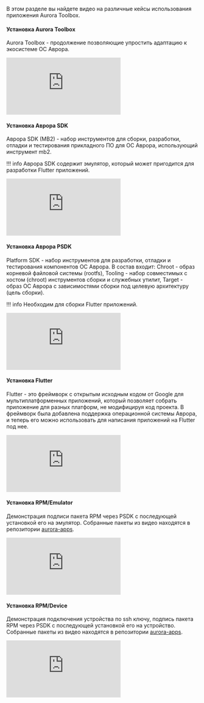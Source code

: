 В этом разделе вы найдете видео на различные кейсы использования приложения Aurora Toolbox.

#### Установка Aurora Toolbox

Aurora Toolbox - продолжение позволяющие упростить адаптацию к экосистеме ОС Аврора.

<div class="Rutube">
    <iframe src="https://rutube.ru/play/embed/2aed4cfd4b6c6586b8ba22c59bb61465"
        frameBorder="0" allow="clipboard-write; autoplay" webkitAllowFullScreen mozallowfullscreen allowFullScreen>
    </iframe>
</div>

#### Установка Аврора SDK

Аврора SDK (MB2) - набор инструментов для сборки, разработки, отладки и тестирования прикладного ПО для ОС Аврора,
использующий инструмент mb2.

!!! info
    Аврора SDK содержит эмулятор, который может пригодится для разработки Flutter приложений.

<div class="Rutube">
    <iframe src="https://rutube.ru/play/embed/331a01bd1c2db7d669daee9ba061d75c"
        frameBorder="0" allow="clipboard-write; autoplay" webkitAllowFullScreen mozallowfullscreen allowFullScreen>
    </iframe>
</div>

#### Установка Аврора PSDK

Platform SDK - набор инструментов для разработки, отладки и тестирования компонентов ОС Аврора.
В состав входит:
Chroot - образ корневой файловой системы (rootfs),
Tooling - набор совместимых с хостом (chroot) инструментов сборки и служебных утилит,
Target - образ ОС Аврора с зависимостями сборки под целевую архитектуру (цель сборки).

!!! info
    Необходим для сборки Flutter приложений.

<div class="Rutube">
    <iframe src="https://rutube.ru/play/embed/25fd766f5367f8b4d48a733159cd86ab"
        frameBorder="0" allow="clipboard-write; autoplay" webkitAllowFullScreen mozallowfullscreen allowFullScreen>
    </iframe>
</div>

#### Установка Flutter

Flutter - это фреймворк с открытым исходным кодом от Google для мультиплатформенных приложений, который позволяет собрать приложение для разных платформ, не модифицируя код проекта. В фреймворк была добавлена поддержка операционной системы Аврора, и теперь его можно использовать для написания приложений на Flutter под нее.

<div class="Rutube">
    <iframe src="https://rutube.ru/play/embed/a5125ae9c9cbc6a1d9e865ee21e2d493"
        frameBorder="0" allow="clipboard-write; autoplay" webkitAllowFullScreen mozallowfullscreen allowFullScreen>
    </iframe>
</div>

#### Установка RPM/Emulator

Демонстрация подписи пакета RPM через PSDK с последующей установкой его на эмулятор.
Собранные пакеты из видео находятся в репозитории [aurora-apps](https://github.com/keygenqt/aurora-apps/releases).

<div class="Rutube">
    <iframe src="https://rutube.ru/play/embed/b040fabcca2fd9f726f1372b8028c3cf"
        frameBorder="0" allow="clipboard-write; autoplay" webkitAllowFullScreen mozallowfullscreen allowFullScreen>
    </iframe>
</div>

#### Установка RPM/Device

Демонстрация подключения устройства по ssh ключу, подпись пакета RPM через PSDK с последующей установкой его на устройство.
Собранные пакеты из видео находятся в репозитории [aurora-apps](https://github.com/keygenqt/aurora-apps/releases).

<div class="Rutube">
    <iframe src="https://rutube.ru/play/embed/309e931098991dfbacf687b8743784a9"
        frameBorder="0" allow="clipboard-write; autoplay" webkitAllowFullScreen mozallowfullscreen allowFullScreen>
    </iframe>
</div>
